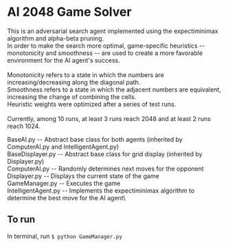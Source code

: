 # AI 2048 Game Solver

This is an adversarial search agent implemented using the expectiminimax algorithm and alpha-beta pruning.\
In order to make the search more optimal, game-specific heuristics -- monotonicity and smoothness -- are used to create a more favorable environment for the AI agent's success. \
\
Monotonicity refers to a state in which the numbers are increasing/decreasing along the diagonal path.\
Smoothness refers to a state in which the adjacent numbers are equivalent, increasing the change of combining the cells.\
Heuristic weights were optimized after a series of test runs.\
\
Currently, among 10 runs, at least 3 runs reach 2048 and at least 2 runs reach 1024.

BaseAI.py -- Abstract base class for both agents (inherited by ComputerAI.py and IntelligentAgent.py)\
BaseDisplayer.py -- Abstract base class for grid display (inherited by Displayer.py)\
ComputerAI.py -- Randomly determines next moves for the opponent\
Displayer.py -- Displays the current state of the game\
GameManager.py -- Executes the game\
IntelligentAgent.py -- Implements the expectiminimax algorithm to determine the best move for the AI agent\

## To run
In terminal, run `$ python GameManager.py`
